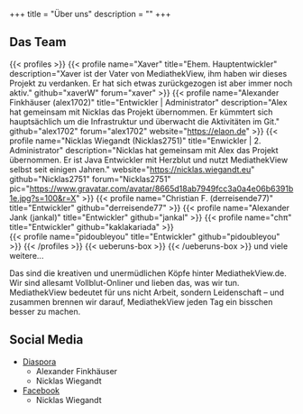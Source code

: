 +++
title = "Über uns"
description = ""
+++

## Das Team
{{< profiles >}}
    {{< profile name="Xaver" title="Ehem. Hauptentwickler" description="Xaver ist der Vater von MediathekView, ihm haben wir dieses Projekt zu verdanken. Er hat sich etwas zurückgezogen ist aber immer noch aktiv." github="xaverW" forum="xaver" >}}
    {{< profile name="Alexander Finkhäuser (alex1702)" title="Entwickler | Administrator" description="Alex hat gemeinsam mit Nicklas das Projekt übernommen. Er kümmtert sich hauptsächlich um die Infrastruktur und überwacht die Aktivitäten im Git." github="alex1702" forum="alex1702" website="https://elaon.de" >}}
    {{< profile name="Nicklas Wiegandt (Nicklas2751)" title="Enwickler | 2. Administrator" description="Nicklas hat gemeinsam mit Alex das Projekt übernommen. Er ist Java Entwickler mit Herzblut und nutzt MediathekView selbst seit einigen Jahren." website="https://nicklas.wiegandt.eu" github="Nicklas2751" forum="Nicklas2751" pic="https://www.gravatar.com/avatar/8665d18ab7949fcc3a0a4e06b6391b1e.jpg?s=100&r=X" >}}
    {{< profile name="Christian F. (derreisende77)" title="Entwickler" github="derreisende77" >}}
    {{< profile name="Alexander Jank (jankal)" title="Entwickler" github="jankal" >}}
    {{< profile name="chπ" title="Entwickler" github="kaklakariada" >}}   
    {{< profile name="pidoubleyou" title="Entwickler" github="pidoubleyou" >}}
{{< /profiles >}}
{{< ueberuns-box >}}
{{< /ueberuns-box >}}
und viele weitere...

Das sind die kreativen und unermüdlichen Köpfe hinter MediathekView.de. Wir sind allesamt Vollblut-Onliner und lieben das, was wir tun. MediathekView bedeutet für uns nicht Arbeit, sondern Leidenschaft – und zusammen brennen wir darauf, MediathekView jeden Tag ein bisschen besser zu machen.

## Social Media
- [Diaspora](https://social.elaon.de/people/505f8420aa4301349ecb25f17997be37)
  - Alexander Finkhäuser
  - Nicklas Wiegandt
- [Facebook](https://fb.me/mediathekview)
  - Nicklas Wiegandt
  
